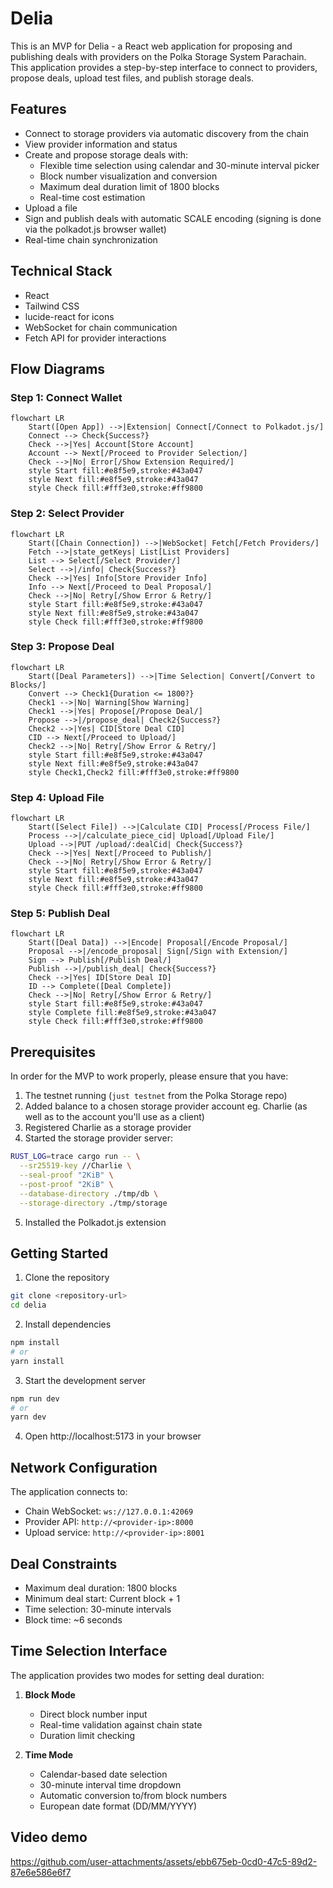 # Delia

This is an MVP for Delia - a React web application for proposing and publishing deals with providers on the Polka Storage System Parachain. This application provides a step-by-step interface to connect to providers, propose deals, upload test files, and publish storage deals.

## Features

- Connect to storage providers via automatic discovery from the chain
- View provider information and status
- Create and propose storage deals with:
  - Flexible time selection using calendar and 30-minute interval picker
  - Block number visualization and conversion
  - Maximum deal duration limit of 1800 blocks
  - Real-time cost estimation
- Upload a file
- Sign and publish deals with automatic SCALE encoding (signing is done via the polkadot.js browser wallet)
- Real-time chain synchronization

## Technical Stack

- React
- Tailwind CSS
- lucide-react for icons
- WebSocket for chain communication
- Fetch API for provider interactions

## Flow Diagrams

### Step 1: Connect Wallet
```mermaid
flowchart LR
    Start([Open App]) -->|Extension| Connect[/Connect to Polkadot.js/]
    Connect --> Check{Success?}
    Check -->|Yes| Account[Store Account]
    Account --> Next[/Proceed to Provider Selection/]
    Check -->|No| Error[/Show Extension Required/]
    style Start fill:#e8f5e9,stroke:#43a047
    style Next fill:#e8f5e9,stroke:#43a047
    style Check fill:#fff3e0,stroke:#ff9800
```

### Step 2: Select Provider
```mermaid
flowchart LR
    Start([Chain Connection]) -->|WebSocket| Fetch[/Fetch Providers/]
    Fetch -->|state_getKeys| List[List Providers]
    List --> Select[/Select Provider/]
    Select -->|/info| Check{Success?}
    Check -->|Yes| Info[Store Provider Info]
    Info --> Next[/Proceed to Deal Proposal/]
    Check -->|No| Retry[/Show Error & Retry/]
    style Start fill:#e8f5e9,stroke:#43a047
    style Next fill:#e8f5e9,stroke:#43a047
    style Check fill:#fff3e0,stroke:#ff9800
```

### Step 3: Propose Deal
```mermaid
flowchart LR
    Start([Deal Parameters]) -->|Time Selection| Convert[/Convert to Blocks/]
    Convert --> Check1{Duration <= 1800?}
    Check1 -->|No| Warning[Show Warning]
    Check1 -->|Yes| Propose[/Propose Deal/]
    Propose -->|/propose_deal| Check2{Success?}
    Check2 -->|Yes| CID[Store Deal CID]
    CID --> Next[/Proceed to Upload/]
    Check2 -->|No| Retry[/Show Error & Retry/]
    style Start fill:#e8f5e9,stroke:#43a047
    style Next fill:#e8f5e9,stroke:#43a047
    style Check1,Check2 fill:#fff3e0,stroke:#ff9800
```

### Step 4: Upload File
```mermaid
flowchart LR
    Start([Select File]) -->|Calculate CID| Process[/Process File/]
    Process -->|/calculate_piece_cid| Upload[/Upload File/]
    Upload -->|PUT /upload/:dealCid| Check{Success?}
    Check -->|Yes| Next[/Proceed to Publish/]
    Check -->|No| Retry[/Show Error & Retry/]
    style Start fill:#e8f5e9,stroke:#43a047
    style Next fill:#e8f5e9,stroke:#43a047
    style Check fill:#fff3e0,stroke:#ff9800
```

### Step 5: Publish Deal
```mermaid
flowchart LR
    Start([Deal Data]) -->|Encode| Proposal[/Encode Proposal/]
    Proposal -->|/encode_proposal| Sign[/Sign with Extension/]
    Sign --> Publish[/Publish Deal/]
    Publish -->|/publish_deal| Check{Success?}
    Check -->|Yes| ID[Store Deal ID]
    ID --> Complete([Deal Complete])
    Check -->|No| Retry[/Show Error & Retry/]
    style Start fill:#e8f5e9,stroke:#43a047
    style Complete fill:#e8f5e9,stroke:#43a047
    style Check fill:#fff3e0,stroke:#ff9800
```

## Prerequisites

In order for the MVP to work properly, please ensure that you have:

1. The testnet running (`just testnet` from the Polka Storage repo)
2. Added balance to a chosen storage provider account eg. Charlie (as well as to the account you'll use as a client)
3. Registered Charlie as a storage provider
4. Started the storage provider server:
```bash
RUST_LOG=trace cargo run -- \
  --sr25519-key //Charlie \
  --seal-proof "2KiB" \
  --post-proof "2KiB" \
  --database-directory ./tmp/db \
  --storage-directory ./tmp/storage
```
5. Installed the Polkadot.js extension

## Getting Started

1. Clone the repository
```bash
git clone <repository-url>
cd delia
```

2. Install dependencies
```bash
npm install
# or
yarn install
```

3. Start the development server
```bash
npm run dev
# or
yarn dev
```

4. Open http://localhost:5173 in your browser

## Network Configuration

The application connects to:
- Chain WebSocket: `ws://127.0.0.1:42069`
- Provider API: `http://<provider-ip>:8000`
- Upload service: `http://<provider-ip>:8001`

## Deal Constraints

- Maximum deal duration: 1800 blocks
- Minimum deal start: Current block + 1
- Time selection: 30-minute intervals
- Block time: ~6 seconds

## Time Selection Interface

The application provides two modes for setting deal duration:
1. **Block Mode**
   - Direct block number input
   - Real-time validation against chain state
   - Duration limit checking

2. **Time Mode**
   - Calendar-based date selection
   - 30-minute interval time dropdown
   - Automatic conversion to/from block numbers
   - European date format (DD/MM/YYYY)

## Video demo

https://github.com/user-attachments/assets/ebb675eb-0cd0-47c5-89d2-87e6e586e6f7
